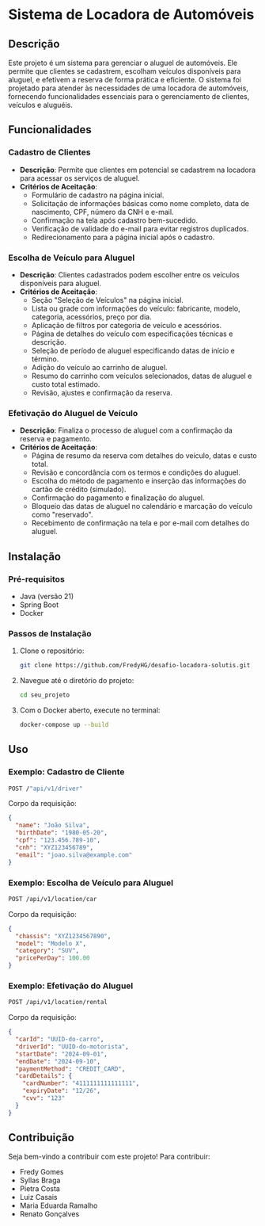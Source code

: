 
# Sistema de Locadora de Automóveis

## Descrição

Este projeto é um sistema para gerenciar o aluguel de automóveis. Ele permite que clientes se cadastrem, escolham veículos disponíveis para aluguel, e efetivem a reserva de forma prática e eficiente. O sistema foi projetado para atender às necessidades de uma locadora de automóveis, fornecendo funcionalidades essenciais para o gerenciamento de clientes, veículos e aluguéis.

## Funcionalidades

### Cadastro de Clientes
- **Descrição**: Permite que clientes em potencial se cadastrem na locadora para acessar os serviços de aluguel.
- **Critérios de Aceitação**:
  - Formulário de cadastro na página inicial.
  - Solicitação de informações básicas como nome completo, data de nascimento, CPF, número da CNH e e-mail.
  - Confirmação na tela após cadastro bem-sucedido.
  - Verificação de validade do e-mail para evitar registros duplicados.
  - Redirecionamento para a página inicial após o cadastro.

### Escolha de Veículo para Aluguel
- **Descrição**: Clientes cadastrados podem escolher entre os veículos disponíveis para aluguel.
- **Critérios de Aceitação**:
  - Seção "Seleção de Veículos" na página inicial.
  - Lista ou grade com informações do veículo: fabricante, modelo, categoria, acessórios, preço por dia.
  - Aplicação de filtros por categoria de veículo e acessórios.
  - Página de detalhes do veículo com especificações técnicas e descrição.
  - Seleção de período de aluguel especificando datas de início e término.
  - Adição do veículo ao carrinho de aluguel.
  - Resumo do carrinho com veículos selecionados, datas de aluguel e custo total estimado.
  - Revisão, ajustes e confirmação da reserva.

### Efetivação do Aluguel de Veículo
- **Descrição**: Finaliza o processo de aluguel com a confirmação da reserva e pagamento.
- **Critérios de Aceitação**:
  - Página de resumo da reserva com detalhes do veículo, datas e custo total.
  - Revisão e concordância com os termos e condições do aluguel.
  - Escolha do método de pagamento e inserção das informações do cartão de crédito (simulado).
  - Confirmação do pagamento e finalização do aluguel.
  - Bloqueio das datas de aluguel no calendário e marcação do veículo como "reservado".
  - Recebimento de confirmação na tela e por e-mail com detalhes do aluguel.

## Instalação

### Pré-requisitos

- Java (versão 21)
- Spring Boot 
- Docker

### Passos de Instalação

1. Clone o repositório:
   ```bash
   git clone https://github.com/FredyHG/desafio-locadora-solutis.git
   ```
2. Navegue até o diretório do projeto:
   ```bash
   cd seu_projeto
   ```
3. Com o Docker aberto, execute no terminal:
   ```bash
   docker-compose up --build
   ```

## Uso

### Exemplo: Cadastro de Cliente

```bash
POST /"api/v1/driver"
```

Corpo da requisição:
```json
{
  "name": "João Silva",
  "birthDate": "1980-05-20",
  "cpf": "123.456.789-10",
  "cnh": "XYZ123456789",
  "email": "joao.silva@example.com"
}
```

### Exemplo: Escolha de Veículo para Aluguel

```bash
POST /api/v1/location/car
```

Corpo da requisição:
```json
{
  "chassis": "XYZ1234567890",
  "model": "Modelo X",
  "category": "SUV",
  "pricePerDay": 100.00
}
```

### Exemplo: Efetivação do Aluguel

```bash
POST /api/v1/location/rental
```

Corpo da requisição:
```json
{
  "carId": "UUID-do-carro",
  "driverId": "UUID-do-motorista",
  "startDate": "2024-09-01",
  "endDate": "2024-09-10",
  "paymentMethod": "CREDIT_CARD",
  "cardDetails": {
    "cardNumber": "4111111111111111",
    "expiryDate": "12/26",
    "cvv": "123"
  }
}
```

## Contribuição

Seja bem-vindo a contribuir com este projeto! Para contribuir:

- Fredy Gomes
- Syllas Braga
- Pietra Costa
- Luiz Casais
- Maria Eduarda Ramalho
- Renato Gonçalves
